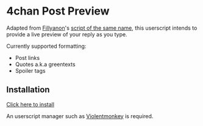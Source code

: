 # 4chan Post Preview

Adapted from [Fillyanon](https://ponepaste.org/user/Fillyanon)'s [script of the same name](https://ponepaste.org/6831), this userscript intends to provide a live preview of your reply as you type.

Currently supported formatting:
 - Post links
 - Quotes a.k.a greentexts
 - Spoiler tags

## Installation
[Click here to install](https://github.com/marktaiwan/4chan-Post-Preview/raw/master/4chan-post-preview.user.js)

An userscript manager such as [Violentmonkey](https://violentmonkey.github.io/) is required.
